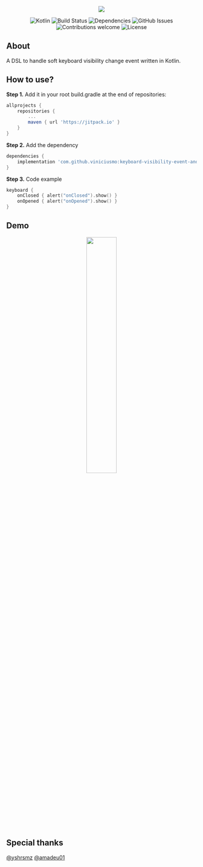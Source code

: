 <p align="center">
  <img src="https://raw.githubusercontent.com/viniciusmo/keyboard-visibility-event-android/master/logo.png">
</p>


<p align="center"> 
	<img src="https://img.shields.io/badge/kotlin-v1.2.71-blue.svg" alt="Kotlin">
	<img src="https://circleci.com/gh/viniciusmo/keyboard-visibility-event-android.svg?style=shield" alt="Build Status">
	<img src="https://img.shields.io/badge/dependencies-up%20to%20date-brightgreen.svg" alt="Dependencies">
	<img src="https://img.shields.io/github/issues/viniciusmo/keyboard-visibility-event-android.svg" alt="GitHub Issues">
	<img src="https://img.shields.io/badge/contributions-welcome-violet.svg" alt="Contributions welcome">
	<img src="https://img.shields.io/badge/license-MIT-blue.svg" alt="License">
</p>


About
--------
A DSL to handle soft keyboard visibility change event written in Kotlin.


How to use?
--------

**Step 1.** Add it in your root build.gradle at the end of repositories:

```gradle
allprojects {
	repositories {
		...
		maven { url 'https://jitpack.io' }
	}
}
```

**Step 2.** Add the dependency

```gradle
dependencies {
	implementation 'com.github.viniciusmo:keyboard-visibility-event-android:1.0.4'
}
```

**Step 3.** Code example
``` kotlin
keyboard {
    onClosed { alert("onClosed").show() }
    onOpened { alert("onOpened").show() }
}

```

Demo
--------

<p align="center"> 
	  <img src="https://raw.githubusercontent.com/viniciusmo/keyboard-visibility-event-android/master/keyboard_example.gif" width="40%" height="40%">
</p>

Special thanks
--------
<a href="https://github.com/yshrsmz">@yshrsmz</a>
<a href="https://github.com/amadeu01">@amadeu01</a>


